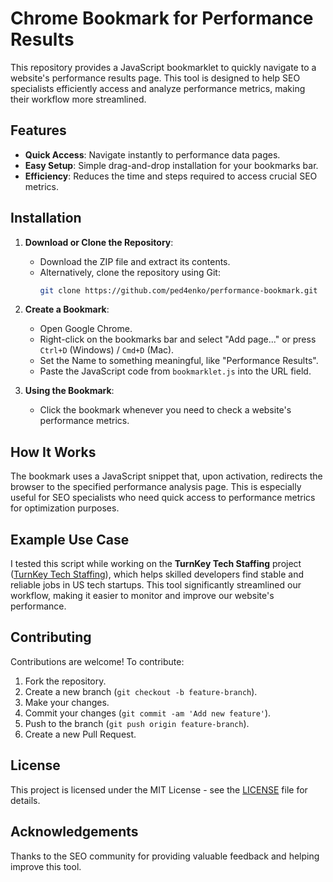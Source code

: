 # Chrome Bookmark for Performance Results

This repository provides a JavaScript bookmarklet to quickly navigate to a website's performance results page. This tool is designed to help SEO specialists efficiently access and analyze performance metrics, making their workflow more streamlined. 



## Features

- **Quick Access**: Navigate instantly to performance data pages.
- **Easy Setup**: Simple drag-and-drop installation for your bookmarks bar.
- **Efficiency**: Reduces the time and steps required to access crucial SEO metrics.

## Installation

1. **Download or Clone the Repository**:
   - Download the ZIP file and extract its contents.
   - Alternatively, clone the repository using Git:
     ```bash
     git clone https://github.com/ped4enko/performance-bookmark.git
     ```

2. **Create a Bookmark**:
   - Open Google Chrome.
   - Right-click on the bookmarks bar and select "Add page..." or press `Ctrl+D` (Windows) / `Cmd+D` (Mac).
   - Set the Name to something meaningful, like "Performance Results".
   - Paste the JavaScript code from `bookmarklet.js` into the URL field.

3. **Using the Bookmark**:
   - Click the bookmark whenever you need to check a website's performance metrics.

## How It Works

The bookmark uses a JavaScript snippet that, upon activation, redirects the browser to the specified performance analysis page. This is especially useful for SEO specialists who need quick access to performance metrics for optimization purposes.

## Example Use Case

I tested this script while working on the **TurnKey Tech Staffing** project ([TurnKey Tech Staffing](https://turnkeystaffing.com/)), which helps skilled developers find stable and reliable jobs in US tech startups. This tool significantly streamlined our workflow, making it easier to monitor and improve our website's performance.

## Contributing

Contributions are welcome! To contribute:
1. Fork the repository.
2. Create a new branch (`git checkout -b feature-branch`).
3. Make your changes.
4. Commit your changes (`git commit -am 'Add new feature'`).
5. Push to the branch (`git push origin feature-branch`).
6. Create a new Pull Request.

## License

This project is licensed under the MIT License - see the [LICENSE](LICENSE) file for details.

## Acknowledgements

Thanks to the SEO community for providing valuable feedback and helping improve this tool.

